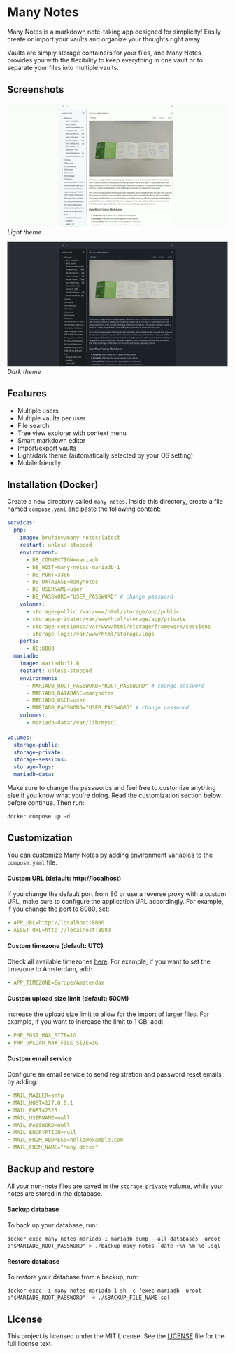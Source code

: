 # Many Notes

Many Notes is a markdown note-taking app designed for simplicity! Easily create or import your vaults and organize your thoughts right away.

Vaults are simply storage containers for your files, and Many Notes provides you with the flexibility to keep everything in one vault or to separate your files into multiple vaults.

## Screenshots

![Screenshot](.github/screenshots/theme-light.gif?raw=true)
*Light theme*

![Screenshot](.github/screenshots/theme-dark.gif?raw=true)
*Dark theme*

## Features

- Multiple users
- Multiple vaults per user
- File search
- Tree view explorer with context menu
- Smart markdown editor
- Import/export vaults
- Light/dark theme (automatically selected by your OS setting)
- Mobile friendly

## Installation (Docker)

Create a new directory called `many-notes`. Inside this directory, create a file named `compose.yaml` and paste the following content:

```yaml
services:
  php:
    image: brufdev/many-notes:latest
    restart: unless-stopped
    environment:
      - DB_CONNECTION=mariadb
      - DB_HOST=many-notes-mariadb-1
      - DB_PORT=3306
      - DB_DATABASE=manynotes
      - DB_USERNAME=user
      - DB_PASSWORD="USER_PASSWORD" # change password
    volumes:
      - storage-public:/var/www/html/storage/app/public
      - storage-private:/var/www/html/storage/app/private
      - storage-sessions:/var/www/html/storage/framework/sessions
      - storage-logs:/var/www/html/storage/logs
    ports:
      - 80:8080
  mariadb:
    image: mariadb:11.6
    restart: unless-stopped
    environment:
      - MARIADB_ROOT_PASSWORD="ROOT_PASSWORD" # change password
      - MARIADB_DATABASE=manynotes
      - MARIADB_USER=user
      - MARIADB_PASSWORD="USER_PASSWORD" # change password
    volumes:
      - mariadb-data:/var/lib/mysql

volumes:
  storage-public:
  storage-private:
  storage-sessions:
  storage-logs:
  mariadb-data:
```

Make sure to change the passwords and feel free to customize anything else if you know what you're doing. Read the customization section below before continue. Then run:

```shell
docker compose up -d
```

## Customization

You can customize Many Notes by adding environment variables to the `compose.yaml` file.

#### Custom URL (default: http://localhost)

If you change the default port from 80 or use a reverse proxy with a custom URL, make sure to configure the application URL accordingly. For example, if you change the port to 8080, set:

```yaml
- APP_URL=http://localhost:8080
- ASSET_URL=http://localhost:8080
```

#### Custom timezone (default: UTC)

Check all available timezones [here](https://www.php.net/manual/en/timezones.php). For example, if you want to set the timezone to Amsterdam, add:

```yaml
- APP_TIMEZONE=Europe/Amsterdam
```

#### Custom upload size limit (default: 500M)

Increase the upload size limit to allow for the import of larger files. For example, if you want to increase the limit to 1 GB, add:

```yaml
- PHP_POST_MAX_SIZE=1G
- PHP_UPLOAD_MAX_FILE_SIZE=1G
```

#### Custom email service

Configure an email service to send registration and password reset emails by adding:

```yaml
- MAIL_MAILER=smtp
- MAIL_HOST=127.0.0.1
- MAIL_PORT=2525
- MAIL_USERNAME=null
- MAIL_PASSWORD=null
- MAIL_ENCRYPTION=null
- MAIL_FROM_ADDRESS=hello@example.com
- MAIL_FROM_NAME="Many Notes"
```

## Backup and restore

All your non-note files are saved in the `storage-private` volume, while your notes are stored in the database.

#### Backup database

To back up your database, run:

```shell
docker exec many-notes-mariadb-1 mariadb-dump --all-databases -uroot -p"$MARIADB_ROOT_PASSWORD" > ./backup-many-notes-`date +%Y-%m-%d`.sql
```

#### Restore database

To restore your database from a backup, run:

```shell
docker exec -i many-notes-mariadb-1 sh -c 'exec mariadb -uroot -p"$MARIADB_ROOT_PASSWORD"' < ./$BACKUP_FILE_NAME.sql
```

## License

This project is licensed under the MIT License. See the [LICENSE](LICENSE) file for the full license text.
